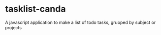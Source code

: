 # tasklist-canda
A javascript application to make a list of todo tasks, gruoped by subject or projects
